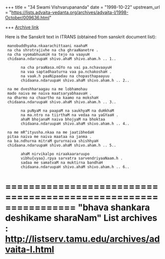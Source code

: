 +++
title = "34 Swami Vishvarupananda"
date = "1998-10-22"
upstream_url = "https://lists.advaita-vedanta.org/archives/advaita-l/1998-October/009636.html"

+++
[Archive link](https://lists.advaita-vedanta.org/archives/advaita-l/1998-October/009636.html)

Here is the Sanskrit text in ITRANS (obtained from sanskrit document list):

     manobuddhyaha.nkaarachittaani naahaM
     na cha shrotrajivhe na cha ghraaNanetre .
     na cha vyomabhuumiH na tejo na vaayuH
     chidaana.ndaruupaH shivo.ahaM shivo.aham.h .. 1..

           na cha praaNasa.nGYo na vai pa.nchavaayuH
           na vaa saptadhaaturna vaa pa.nchakoshaH .
           na vaak.h paaNipaadau na chopasthapaayuu
           chidaana.ndaruupaH shivo.ahaM shivo.aham.h .. 2..

     na me dveshharaagau na me lobhamohau
     mado naiva me naiva maatsaryabhaavaH .
     na dharmo na chaartho na kaamo na mokshaH
     chidaana.ndaruupaH shivo.ahaM shivo.aham.h .. 3..

           na puNyaM na paapaM na saukhyaM na duHkhaM
           na ma.ntro na tiirthaM na vedaa na yaGYaaH .
           ahaM bhojanaM naiva bhojyaM na bhoktaa
           chidaana.ndaruupaH shivo.ahaM shivo.aham.h .. 4..

     na me mR^ityusha.nkaa na me jaatibhedaH
     pitaa naiva me naiva maataa na janma .
     na ba.ndhurna mitraM gururnaiva shishhyaH
     chidaana.ndaruupaH shivo.ahaM shivo.aham.h .. 5..

           ahaM nirvikalpo niraakaararuupo
           vibhu{vyaa}.rpya sarvatra sarvendriyaaNaam.h .
           sadaa me samatvaM na muktirna bandhaH
           chidaana.ndaruupaH shivo.ahaM shivo.aham.h .. 6..

================================================================
"bhava shankara deshikame sharaNam"
List archives : http://listserv.tamu.edu/archives/advaita-l.html
================================================================

